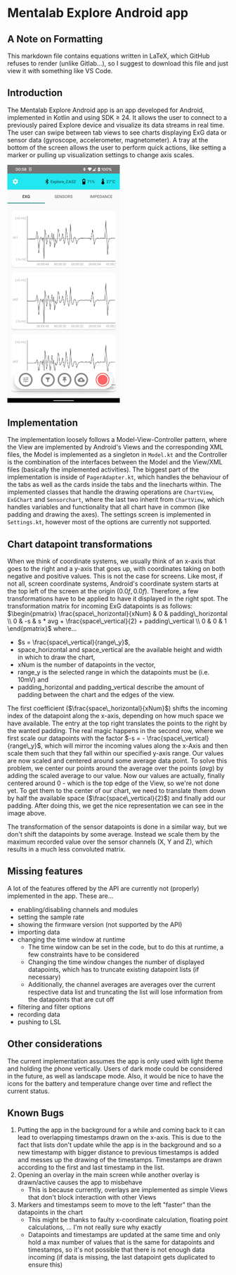 # Mentalab Explore Android app

## A Note on Formatting

This markdown file contains equations written in LaTeX, which GitHub refuses to render (unlike Gitlab...), so I suggest to download this file and just view it with something like VS Code.

## Introduction
The Mentalab Explore Android app is an app developed for Android, implemented in Kotlin and using SDK $\geq$ 24. It allows the user to connect to a previously paired Explore device and visualize its data streams in real time. The user can swipe between tab views to see charts displaying ExG data or sensor data (gyroscope, accelerometer, magnetometer). A tray at the bottom of the screen allows the user to perform quick actions, like setting a marker or pulling up visualization settings to change axis scales.

<img src="./img/main_screen.jpg" alt="Screenshot of the main screen showing the aforementioned tab views" width="256"/>

## Implementation
The implementation loosely follows a Model-View-Controller pattern, where the View are implemented by Android's Views and the corresponding XML files, the Model is implemented as a singleton in <code>Model.kt</code> and the Controller is the combination of the interfaces between the Model and the View/XML files (basically the implemented activities). The biggest part of the implementation is inside of <code>PagerAdapter.kt</code>, which handles the behaviour of the tabs as well as the cards inside the tabs and the linecharts within. The implemented classes that handle the drawing operations are <code>ChartView</code>, <code>ExGChart</code> and <code>Sensorchart</code>, where the last two inherit from <code>ChartView</code>, which handles variables and functionality that all chart have in common (like padding and drawing the axes). The settings screen is implemented in <code>Settings.kt</code>, however most of the options are currently not supported.

## Chart datapoint transformations
When we think of coordinate systems, we usually think of an x-axis that goes to the right and a y-axis that goes up, with coordinates taking on both negative and positive values. This is not the case for screens. Like most, if not all, screen coordinate systems, Android's coordinate system starts at the top left of the screen at the origin $(0.0f, 0.0f)$. Therefore, a few transformations have to be applied to have it displayed in the right spot. The transformation matrix for incoming ExG datapoints is as follows:
$\begin{pmatrix}
\frac{space\_horizontal}{xNum} & 0 & padding\_horizontal \\
0 & -s & s * avg + \frac{space\_vertical}{2} + padding\_vertical \\
0 & 0 & 1
\end{pmatrix}$
where...
* $s = \frac{space\_vertical}{range\_y}$,
* space_horizontal and space_vertical are the available height and width in which to draw the chart,
* xNum is the number of datapoints in the vector,
* range_y is the selected range in which the datapoints must be (i.e. 10mV) and
* padding_horizontal and padding_vertical describe the amount of padding between the chart and the edges of the view.

The first coefficient ($\frac{space\_horizontal}{xNum}$) shifts the incoming index of the datapoint along the x-axis, depending on how much space we have available. The entry at the top right translates the points to the right by the wanted padding. The real magic happens in the second row, where we first scale our datapoints with the factor $-s = - \frac{space\_vertical}{range\_y}$, which will mirror the incoming values along the x-Axis and then scale them such that they fall within our specified y-axis range. Our values are now scaled and centered around some average data point. To solve this problem, we center our points around the average over the points ($avg$) by adding the scaled average to our value. Now our values are actually, finally centered around 0 - which is the top edge of the View, so we're not done yet. To get them to the center of our chart, we need to translate them down by half the available space ($\frac{space\_vertical}{2}$) and finally add our padding. After doing this, we get the nice representation we can see in the image above.

The transformation of the sensor datapoints is done in a similar way, but we don't shift the datapoints by some average. Instead we scale them by the maximum recorded value over the sensor channels (X, Y and Z), which results in a much less convoluted matrix.

## Missing features
A lot of the features offered by the API are currently not (properly) implemented in the app. These are...
* enabling/disabling channels and modules
* setting the sample rate
* showing the firmware version (not supported by the API)
* importing data
* changing the time window at runtime
    - The time window can be set in the code, but to do this at runtime, a few constraints have to be considered
    - Changing the time window changes the number of displayed datapoints, which has to truncate existing datapoint lists (if necessary)
    - Additionally, the channel averages are averages over the current respective data list and truncating the list will lose information from the datapoints that are cut off
* filtering and filter options
* recording data
* pushing to LSL

## Other considerations
The current implementation assumes the app is only used with light theme and holding the phone vertically. Users of dark mode could be considered in the future, as well as landscape mode.
Also, it would be nice to have the icons for the battery and temperature change over time and reflect the current status.

## Known Bugs
1. Putting the app in the background for a while and coming back to it can lead to overlapping timestamps drawn on the x-axis. This is due to the fact that lists don't update while the app is in the background and so a new timestamp with bigger distance to previous timestamps is added and messes up the drawing of the timestamps. Timestamps are drawn according to the first and last timestamp in the list.
2. Opening an overlay in the main screen while another overlay is drawn/active causes the app to misbehave
    - This is because currently, overlays are implemented as simple Views that don't block interaction with other Views
3. Markers and timestamps seem to move to the left "faster" than the datapoints in the chart
    - This might be thanks to faulty x-coordinate calculation, floating point calculations, ... I'm not really sure why exactly
    - Datapoints and timestamps are updated at the same time and only hold a max number of values that is the same for datapoints and timestamps, so it's not possible that there is not enough data incoming (if data is missing, the last datapoint gets duplicated to ensure this)